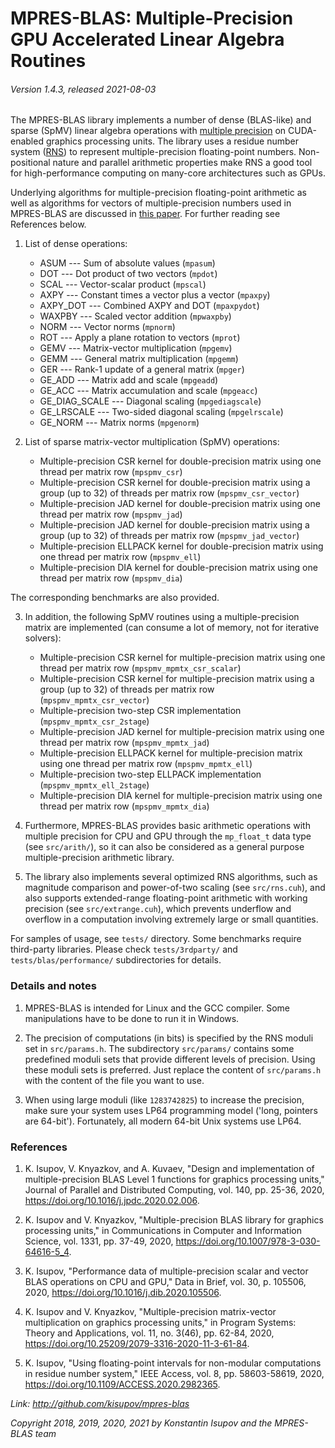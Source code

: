 # MPRES-BLAS: Multiple-Precision GPU Accelerated Linear Algebra Routines
###### Version 1.4.3, released 2021-08-03


The MPRES-BLAS library implements a number of dense (BLAS-like) and sparse (SpMV) linear algebra operations with [multiple precision](https://en.wikipedia.org/wiki/Arbitrary-precision_arithmetic) on CUDA-enabled graphics processing units. The library uses a residue number system ([RNS](https://en.wikipedia.org/wiki/Residue_number_system)) to represent multiple-precision floating-point numbers. Non-positional nature and parallel arithmetic properties make RNS a good tool for high-performance computing on many-core architectures such as GPUs.

Underlying algorithms for multiple-precision floating-point arithmetic as well as algorithms for vectors of multiple-precision numbers used in MPRES-BLAS are discussed in [this paper](http://doi.org/10.1016/j.jpdc.2020.02.006). For further reading see References below.

1. List of dense operations:

    * ASUM --- Sum of absolute values (`mpasum`)
    * DOT --- Dot product of two vectors (`mpdot`)
    * SCAL --- Vector-scalar product (`mpscal`)
    * AXPY --- Constant times a vector plus a vector (`mpaxpy`)
    * AXPY_DOT --- Combined AXPY and DOT (`mpaxpydot`)
    * WAXPBY --- Scaled vector addition (`mpwaxpby`)
    * NORM --- Vector norms (`mpnorm`)
    * ROT --- Apply a plane rotation to vectors (`mprot`)
    * GEMV --- Matrix-vector multiplication (`mpgemv`)
    * GEMM --- General matrix multiplication (`mpgemm`)
    * GER --- Rank-1 update of a general matrix (`mpger`)
    * GE_ADD --- Matrix add and scale (`mpgeadd`)
    * GE_ACC --- Matrix accumulation and scale (`mpgeacc`)
    * GE_DIAG_SCALE --- Diagonal scaling (`mpgediagscale`)
    * GE_LRSCALE --- Two-sided diagonal scaling (`mpgelrscale`)
    * GE_NORM --- Matrix norms (`mpgenorm`)

2. List of sparse matrix-vector multiplication (SpMV) operations:
    
    * Multiple-precision CSR kernel for double-precision matrix using one thread per matrix row (`mpspmv_csr`)
    * Multiple-precision CSR kernel for double-precision matrix using a group (up to 32) of threads per matrix row (`mpspmv_csr_vector`)
    * Multiple-precision JAD kernel for double-precision matrix using one thread per matrix row (`mpspmv_jad`)
    * Multiple-precision JAD kernel for double-precision matrix using a group (up to 32) of threads per matrix row (`mpspmv_jad_vector`)
    * Multiple-precision ELLPACK kernel for double-precision matrix using one thread per matrix row (`mpspmv_ell`)
    * Multiple-precision DIA kernel for double-precision matrix using one thread per matrix row (`mpspmv_dia`)

The corresponding benchmarks are also provided.

3. In addition, the following SpMV routines using a multiple-precision matrix are implemented (can consume a lot of memory, not for iterative solvers):

   * Multiple-precision CSR kernel for multiple-precision matrix using one thread per matrix row (`mpspmv_mpmtx_csr_scalar`)
   * Multiple-precision CSR kernel for multiple-precision matrix using a group (up to 32) of threads per matrix row (`mpspmv_mpmtx_csr_vector`)
   * Multiple-precision two-step CSR implementation (`mpspmv_mpmtx_csr_2stage`)
   * Multiple-precision JAD kernel for multiple-precision matrix using one thread per matrix row (`mpspmv_mpmtx_jad`)
   * Multiple-precision ELLPACK kernel for multiple-precision matrix using one thread per matrix row (`mpspmv_mpmtx_ell`)
   * Multiple-precision two-step ELLPACK implementation (`mpspmv_mpmtx_ell_2stage`)
   * Multiple-precision DIA kernel for multiple-precision matrix using one thread per matrix row (`mpspmv_mpmtx_dia`)

4. Furthermore, MPRES-BLAS provides basic arithmetic operations with multiple precision for CPU and GPU through the `mp_float_t` data type (see `src/arith/`), so it can also be considered as a general purpose multiple-precision arithmetic library. 

5. The library also implements several optimized RNS algorithms, such as magnitude comparison and power-of-two scaling (see `src/rns.cuh`), and also supports extended-range floating-point arithmetic with working precision (see `src/extrange.cuh`), which prevents underflow and overflow in a computation involving extremely large or small quantities.

For samples of usage, see `tests/` directory. Some benchmarks require third-party libraries.
Please check `tests/3rdparty/` and `tests/blas/performance/` subdirectories for details.

### Details and notes

1. MPRES-BLAS is intended for Linux and the GCC compiler. Some manipulations have to be done to run it in Windows.

2. The precision of computations (in bits) is specified by the RNS moduli set in `src/params.h`.
The subdirectory `src/params/` contains some predefined moduli sets that provide different
levels of precision. Using these moduli sets is preferred. Just replace the content of
`src/params.h` with the content of the file you want to use.

3. When using large moduli (like `1283742825`) to increase the precision, make sure your system uses LP64 programming model ('long, pointers are 64-bit').  Fortunately, all modern 64-bit Unix systems use LP64.

### References

1. K. Isupov, V. Knyazkov, and A. Kuvaev, "Design and implementation of multiple-precision BLAS Level 1 functions for graphics processing units," Journal of Parallel and Distributed Computing, vol. 140, pp. 25-36, 2020, https://doi.org/10.1016/j.jpdc.2020.02.006.

2. K. Isupov and V. Knyazkov, "Multiple-precision BLAS library for graphics processing units," in Communications in Computer and Information Science, vol. 1331, pp. 37-49, 2020, https://doi.org/10.1007/978-3-030-64616-5_4. 

3. K. Isupov, "Performance data of multiple-precision scalar and vector BLAS operations on CPU and GPU," Data in Brief, vol. 30, p. 105506, 2020, https://doi.org/10.1016/j.dib.2020.105506.

4. K. Isupov and V. Knyazkov, "Multiple-precision matrix-vector multiplication on graphics processing units," in Program Systems: Theory and Applications, vol. 11, no. 3(46), pp. 62-84, 2020, https://doi.org/10.25209/2079-3316-2020-11-3-61-84. 

5. K. Isupov, "Using floating-point intervals for non-modular computations in residue number system," IEEE Access, vol. 8, pp. 58603-58619, 2020, https://doi.org/10.1109/ACCESS.2020.2982365.


*Link: http://github.com/kisupov/mpres-blas*

*Copyright 2018, 2019, 2020, 2021 by Konstantin Isupov and the MPRES-BLAS team*

